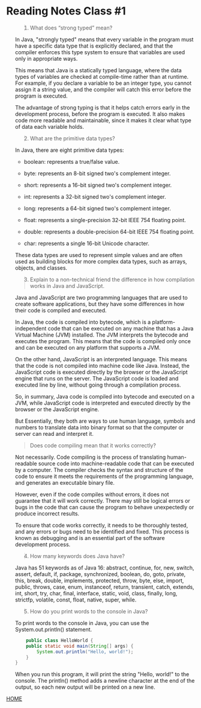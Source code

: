 # Reading Notes Class #1

<ol>

><li> What does “strong typed” mean?
In Java, "strongly typed" means that every variable in the program must have a specific data type that is explicitly declared, and that the compiler enforces this type system to ensure that variables are used only in appropriate ways.

This means that Java is a statically typed language, where the data types of variables are checked at compile-time rather than at runtime. For example, if you declare a variable to be an integer type, you cannot assign it a string value, and the compiler will catch this error before the program is executed.

The advantage of strong typing is that it helps catch errors early in the development process, before the program is executed. It also makes code more readable and maintainable, since it makes it clear what type of data each variable holds.
</li>


><li> What are the primitive data types? 
  In Java, there are eight primitive data types:

* boolean: represents a true/false value.

* byte: represents an 8-bit signed two's complement integer.

* short: represents a 16-bit signed two's complement integer.

* int: represents a 32-bit signed two's complement integer.

* long: represents a 64-bit signed two's complement integer.

* float: represents a single-precision 32-bit IEEE 754 floating point.

* double: represents a double-precision 64-bit IEEE 754 floating point.

* char: represents a single 16-bit Unicode character.

These data types are used to represent simple values and are often used as building blocks for more complex data types, such as arrays, objects, and classes.
</li>

><li> Explain to a non-technical friend the difference in how compilation works in Java and JavaScript.
Java and JavaScript are two programming languages that are used to create software applications, but they have some differences in how their code is compiled and executed.

In Java, the code is compiled into bytecode, which is a platform-independent code that can be executed on any machine that has a Java Virtual Machine (JVM) installed. The JVM interprets the bytecode and executes the program. This means that the code is compiled only once and can be executed on any platform that supports a JVM.

On the other hand, JavaScript is an interpreted language. This means that the code is not compiled into machine code like Java. Instead, the JavaScript code is executed directly by the browser or the JavaScript engine that runs on the server. The JavaScript code is loaded and executed line by line, without going through a compilation process.

So, in summary, Java code is compiled into bytecode and executed on a JVM, while JavaScript code is interpreted and executed directly by the browser or the JavaScript engine.

But Essentially, they both are ways to use human language, symbols and numbers to translate data into binary format so that the computer or server can read and interpret it.

></li> Does code compiling mean that it works correctly?
Not necessarily. Code compiling is the process of translating human-readable source code into machine-readable code that can be executed by a computer. The compiler checks the syntax and structure of the code to ensure it meets the requirements of the programming language, and generates an executable binary file.

However, even if the code compiles without errors, it does not guarantee that it will work correctly. There may still be logical errors or bugs in the code that can cause the program to behave unexpectedly or produce incorrect results.

To ensure that code works correctly, it needs to be thoroughly tested, and any errors or bugs need to be identified and fixed. This process is known as debugging and is an essential part of the software development process.
</li>

  ><li> How many keywords does Java have?
Java has 51 keywords as of Java 16:
abstract,    continue,    for,        new,         switch,
assert,      default,     if,         package,     synchronized,
boolean,     do,          goto,       private,     this,
break,       double,      implements, protected,   throw,
byte,        else,        import,     public,     throws,
case,        enum,        instanceof, return,      transient,
catch,       extends,     int,        short,       try,
char,        final,       interface,  static,     void,
class,       finally,     long,       strictfp,    volatile,
const,      float,       native,     super,       while.

</li>

><li> How do you print words to the console in Java?

  To print words to the console in Java, you can use the System.out.println() statement.

```java
    public class HelloWorld {
    public static void main(String[] args) {
        System.out.println("Hello, world!");
    }
}
```

When you run this program, it will print the string "Hello, world!" to the console. The println() method adds a newline character at the end of the output, so each new output will be printed on a new line.

</li>

</ol>

[HOME](../README.md)